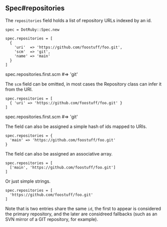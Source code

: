## Spec#repositories

The `repositories` field holds a list of repository URLs indexed by an id.

    spec = DotRuby::Spec.new

    spec.repositories = [
      {
        'uri'  => 'https://github.com/foostuff/foo.git',
        'scm'  => 'git',
        'name' => 'main'
      }
    ]

   spec.repositories.first.scm  #=> 'git'

The `scm` field can be omitted, in most cases the Repository class can infer
it from the URI.

    spec.repositories = [
      { 'uri' => 'https://github.com/foostuff/foo.git' }
    ]

   spec.repositories.first.scm  #=> 'git'

The field can also be assigned a simple hash of ids mapped to URIs.

    spec.repositories = {
      'main' => 'https://github.com/foostuff/foo.git'
    }

The field can also be assigned an associative array.

    spec.repositories = [
      ['main', 'https://github.com/foostuff/foo.git']
    ]

Or just simple strings.

    spec.repositories = [
      'https://github.com/foostuff/foo.git'
    ]

Note that is two entries share the same `id`, the first to appear is considered
the primary repository, and the later are considreed fallbacks (such as an SVN
mirror of a GIT repository, for example).

